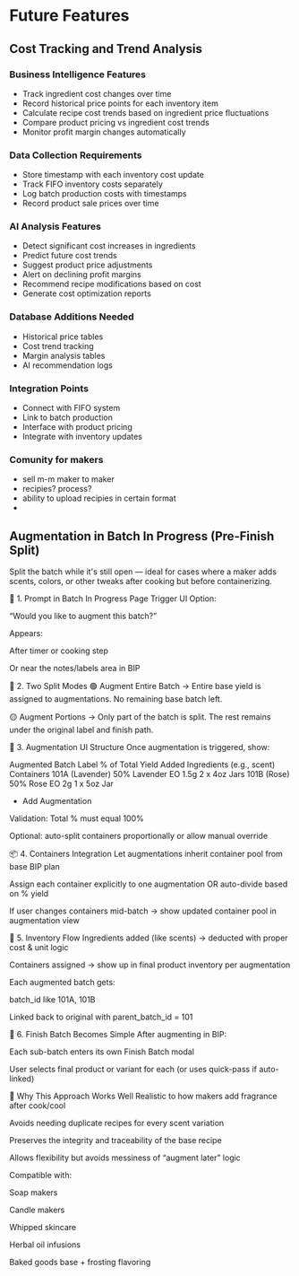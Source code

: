 
# Future Features

## Cost Tracking and Trend Analysis

### Business Intelligence Features
- Track ingredient cost changes over time
- Record historical price points for each inventory item
- Calculate recipe cost trends based on ingredient price fluctuations
- Compare product pricing vs ingredient cost trends
- Monitor profit margin changes automatically

### Data Collection Requirements
- Store timestamp with each inventory cost update
- Track FIFO inventory costs separately
- Log batch production costs with timestamps
- Record product sale prices over time

### AI Analysis Features
- Detect significant cost increases in ingredients
- Predict future cost trends
- Suggest product price adjustments
- Alert on declining profit margins
- Recommend recipe modifications based on cost
- Generate cost optimization reports

### Database Additions Needed
- Historical price tables
- Cost trend tracking
- Margin analysis tables
- AI recommendation logs

### Integration Points
- Connect with FIFO system
- Link to batch production
- Interface with product pricing
- Integrate with inventory updates

### Comunity for makers
- sell m-m maker to maker
- recipies? process?
- ability to upload recipies in certain format
-
## Augmentation in Batch In Progress (Pre-Finish Split)
Split the batch while it's still open — ideal for cases where a maker adds scents, colors, or other tweaks after cooking but before containerizing.

🧭 1. Prompt in Batch In Progress Page
Trigger UI Option:

“Would you like to augment this batch?”

Appears:

After timer or cooking step

Or near the notes/labels area in BIP

🔄 2. Two Split Modes
🟢 Augment Entire Batch
→ Entire base yield is assigned to augmentations. No remaining base batch left.

🟡 Augment Portions
→ Only part of the batch is split. The rest remains under the original label and finish path.

🧪 3. Augmentation UI Structure
Once augmentation is triggered, show:

Augmented Batch Label	% of Total Yield	Added Ingredients (e.g., scent)	Containers
101A (Lavender)	50%	Lavender EO 1.5g	2 x 4oz Jars
101B (Rose)	50%	Rose EO 2g	1 x 5oz Jar

+ Add Augmentation

Validation: Total % must equal 100%

Optional: auto-split containers proportionally or allow manual override

📦 4. Containers Integration
Let augmentations inherit container pool from base BIP plan

Assign each container explicitly to one augmentation OR auto-divide based on % yield

If user changes containers mid-batch → show updated container pool in augmentation view

🔗 5. Inventory Flow
Ingredients added (like scents) → deducted with proper cost & unit logic

Containers assigned → show up in final product inventory per augmentation

Each augmented batch gets:

batch_id like 101A, 101B

Linked back to original with parent_batch_id = 101

📘 6. Finish Batch Becomes Simple
After augmenting in BIP:

Each sub-batch enters its own Finish Batch modal

User selects final product or variant for each (or uses quick-pass if auto-linked)

🧠 Why This Approach Works Well
Realistic to how makers add fragrance after cook/cool

Avoids needing duplicate recipes for every scent variation

Preserves the integrity and traceability of the base recipe

Allows flexibility but avoids messiness of “augment later” logic

Compatible with:

Soap makers

Candle makers

Whipped skincare

Herbal oil infusions

Baked goods base + frosting flavoring